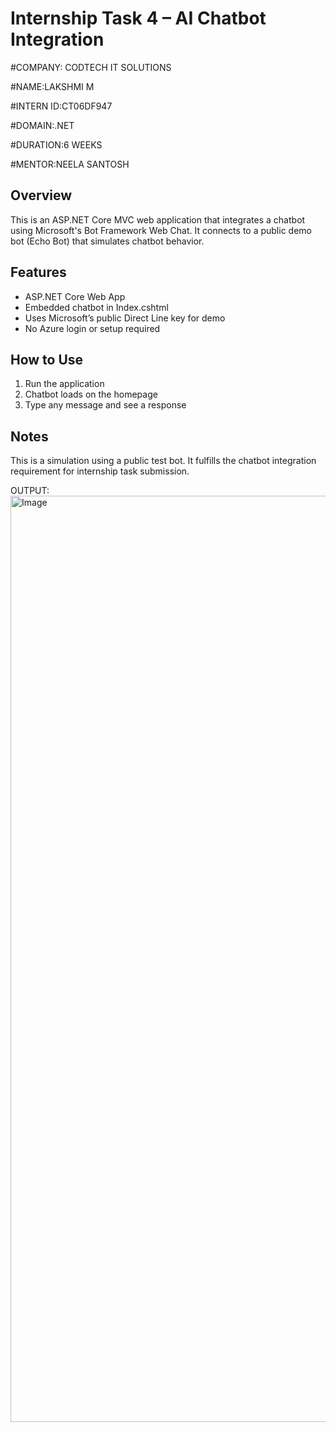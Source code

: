 ﻿# Internship Task 4 – AI Chatbot Integration

#COMPANY: CODTECH IT SOLUTIONS

#NAME:LAKSHMI M

#INTERN ID:CT06DF947

#DOMAIN:.NET

#DURATION:6 WEEKS

#MENTOR:NEELA SANTOSH

## Overview
This is an ASP.NET Core MVC web application that integrates a chatbot using Microsoft's Bot Framework Web Chat. It connects to a public demo bot (Echo Bot) that simulates chatbot behavior.

## Features
- ASP.NET Core Web App
- Embedded chatbot in Index.cshtml
- Uses Microsoft’s public Direct Line key for demo
- No Azure login or setup required

## How to Use
1. Run the application
2. Chatbot loads on the homepage
3. Type any message and see a response

## Notes
This is a simulation using a public test bot. It fulfills the chatbot integration requirement for internship task submission.

OUTPUT:
<img width="1396" height="1482" alt="Image" src="https://github.com/user-attachments/assets/77b3609d-e5a8-49cf-a41e-6292e636b31b" />
